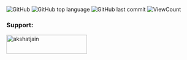 ![GitHub](https://img.shields.io/github/license/akshat-jjain/Leetcode-Solutions?style=flat)
![GitHub top language](https://img.shields.io/github/languages/top/akshat-jjain/Leetcode-Solutions?style=flat)
![GitHub last commit](https://img.shields.io/github/last-commit/akshat-jjain/Leetcode-Solutions?style=flat)
![ViewCount](https://views.whatilearened.today/views/github/akshat-jjain/Leetcode-Solutions.svg?cache=remove)

<!--<p align="center">  
	<br>
	<a href="https://www.leetcode.com/akshat_jjain">
        <img height=100 src=""> 
    </a>
    <br>
</p>-->

<h3 align="left">Support:</h3>
<p><a href="https://www.buymeacoffee.com/akshatjain"> <img align="left" src="https://cdn.buymeacoffee.com/buttons/v2/default-yellow.png" height="50" width="210" alt="akshatjain" /></a></p><br><br>

